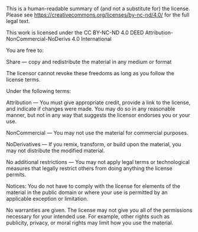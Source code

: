 This is a human-readable summary of (and not a substitute for) the license. Please see https://creativecommons.org/licenses/by-nc-nd/4.0/ for the full legal text.

This work is licensed under the CC BY-NC-ND 4.0 DEED Attribution-NonCommercial-NoDerivs 4.0 International


You are free to:

Share — copy and redistribute the material in any medium or format

The licensor cannot revoke these freedoms as long as you follow the license terms.

Under the following terms:

Attribution — You must give appropriate credit, provide a link to the license, and indicate if changes were made. You may do so in any reasonable manner, but not in any way that suggests the licensor endorses you or your use.

NonCommercial — You may not use the material for commercial purposes.

NoDerivatives — If you remix, transform, or build upon the material, you may not distribute the modified material.

No additional restrictions — You may not apply legal terms or technological measures that legally restrict others from doing anything the license permits.


Notices:
You do not have to comply with the license for elements of the material in the public domain or where your use is permitted by an applicable exception or limitation.

No warranties are given. The license may not give you all of the permissions necessary for your intended use. For example, other rights such as publicity, privacy, or moral rights may limit how you use the material.
